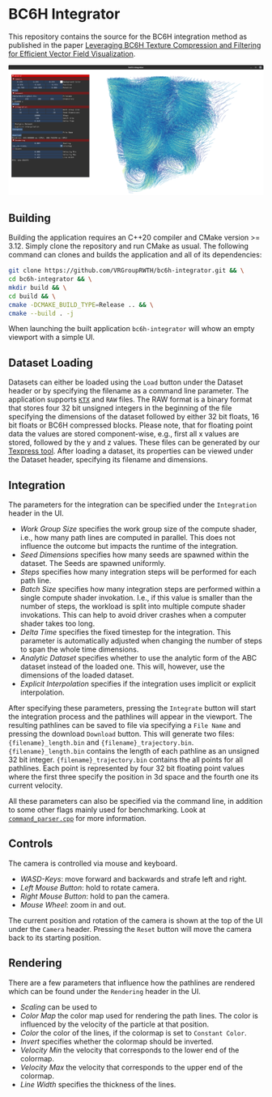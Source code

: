 # BC6H Integrator
This repository contains the source for the BC6H integration method as published in the paper [Leveraging BC6H Texture Compression and Filtering for Efficient Vector Field Visualization]().

![Screenshot of the bc6h-integrator application](screenshot.png "BC6H-Integrator Screenshot")

## Building
Building the application requires an C++20 compiler and CMake version >= 3.12.
Simply clone the repository and run CMake as usual.
The following command can clones and builds the application and all of its dependencies:
```sh
git clone https://github.com/VRGroupRWTH/bc6h-integrator.git && \
cd bc6h-integrator && \
mkdir build && \
cd build && \
cmake -DCMAKE_BUILD_TYPE=Release .. && \
cmake --build . -j
```
When launching the built application `bc6h-integrator` will whow an empty viewport with a simple UI.

## Dataset Loading
Datasets can either be loaded using the `Load` button under the Dataset header or by specifying the filename as a command line parameter.
The application supports [`KTX`](https://registry.khronos.org/KTX/specs/1.0/ktxspec.v1.html) and `RAW` files.
The RAW format is a binary format that stores four 32 bit unsigned integers in the beginning of the file specifying the dimensions of the dataset followed by either 32 bit floats, 16 bit floats or BC6H compressed blocks.
Please note, that for floating point data the values are stored component-wise, e.g., first all x values are stored, followed by the y and z values.
These files can be generated by our [Texpress tool](https://github.com/VRGroupRWTH/Texpress).
After loading a dataset, its properties can be viewed under the Dataset header, specifying its filename and dimensions.

## Integration
The parameters for the integration can be specified under the `Integration` header in the UI.

* *Work Group Size* specifies the work group size of the compute shader, i.e., how many path lines are computed in parallel. This does not influence the outcome but impacts the runtime of the integration.
* *Seed Dimensions* specifies how many seeds are spawned within the dataset. The Seeds are spawned uniformly.
* *Steps* specifies how many integration steps will be performed for each path line.
* *Batch Size* specifies how many integration steps are performed within a single compute shader invokation. I.e., if this value is smaller than the number of steps, the workload is split into multiple compute shader invokations. This can help to avoid driver crashes when a computer shader takes too long.
* *Delta Time* specifies the fixed timestep for the integration. This parameter is automatically adjusted when changing the number of steps to span the whole time dimensions.
* *Analytic Dataset* specifies whether to use the analytic form of the ABC dataset instead of the loaded one. This will, however, use the dimensions of the loaded dataset.
* *Explicit Interpolation* specifies if the integration uses implicit or explicit interpolation.

After specifying these parameters, pressing the `Integrate` button will start the integration process and the pathlines will appear in the viewport.
The resulting pathlines can be saved to file via specifying a `File Name` and pressing the download `Download` button.
This will generate two files: `{filename}_length.bin` and `{filename}_trajectory.bin`.
`{filename}_length.bin` contains the length of each pathline as an unsigned 32 bit integer.
`{filename}_trajectory.bin` contains the all points for all pathlines.
Each point is represented by four 32 bit floating point values where the first three specify the position in 3d space and the fourth one its current velocity.

All these parameters can also be specified via the command line, in addition to some other flags mainly used for benchmarking.
Look at [`command_parser.cpp`](src/command_parser.cpp) for more information.

## Controls
The camera is controlled via mouse and keyboard.
* *WASD-Keys*: move forward and backwards and strafe left and right.
* *Left Mouse Button*: hold to rotate camera.
* *Right Mouse Button*: hold to pan the camera.
* *Mouse Wheel*: zoom in and out.

The current position and rotation of the camera is shown at the top of the UI under the `Camera` header.
Pressing the `Reset` button will move the camera back to its starting position.

## Rendering
There are a few parameters that influence how the pathlines are rendered which can be found under the `Rendering` header in the UI.
* *Scaling* can be used to 
* *Color Map* the color map used for rendering the path lines. The color is influenced by the velocity of the particle at that position.
* *Color* the color of the lines, if the colormap is set to `Constant Color`.
* *Invert* specifies whether the colormap should be inverted.
* *Velocity Min* the velocity that corresponds to the lower end of the colormap.
* *Velocity Max* the velocity that corresponds to the upper end of the colormap.
* *Line Width* specifies the thickness of the lines.

